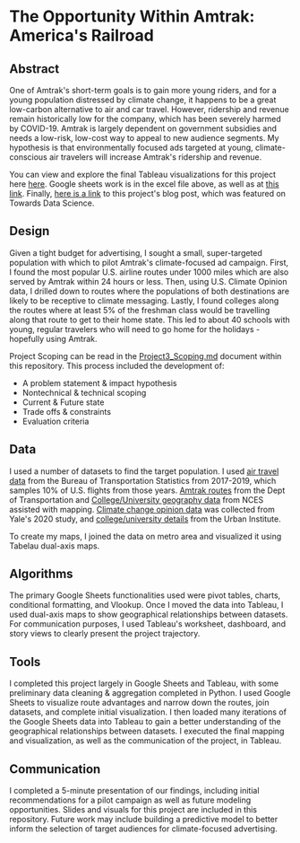 # The Opportunity Within Amtrak: America's Railroad

## Abstract   

One of Amtrak's short-term goals is to gain more young riders, and for a young population distressed by climate change, it happens to be a great low-carbon alternative to air and car travel. However, ridership and revenue remain historically low for the company, which has been severely harmed by COVID-19. Amtrak is largely dependent on government subsidies and needs a low-risk, low-cost way to appeal to new audience segments. My hypothesis is that environmentally focused ads targeted at young, climate-conscious air travelers will increase Amtrak's ridership and revenue. 

You can view and explore the final Tableau visualizations for this project here [here](https://public.tableau.com/app/profile/nina7004/viz/AmtrakOpportunity-MediumLink/Story1). Google sheets work is in the excel file above, as well as at [this link](https://docs.google.com/spreadsheets/d/18DwL9jlHh2NBZ5_IWvJswyU3SEDE5LU3IYav7l3PiUk/edit?usp=sharing). Finally, [here is a link](https://towardsdatascience.com/the-opportunity-within-amtrak-americas-railroad-b9c38ee9b8b8) to this project's blog post, which was featured on Towards Data Science. 

## Design   
Given a tight budget for advertising, I sought a small, super-targeted population with which to pilot Amtrak's climate-focused ad campaign. First, I found the most popular U.S. airline routes under 1000 miles which are also served by Amtrak within 24 hours or less. Then, using U.S. Climate Opinion data, I drilled down to routes where the populations of both destinations are likely to be receptive to climate messaging. Lastly, I found colleges along the routes where at least 5% of the freshman class would be travelling along that route to get to their home state. This led to about 40 schools with young, regular travelers who will need to go home for the holidays - hopefully using Amtrak. 

Project Scoping can be read in the [Project3_Scoping.md](https://github.com/ninaksweeney/amtrak-americas-railroad/blob/main/Early_Deliverables/Project3_Scoping.md) document within this repository. This process included the development of: 
- A problem statement & impact hypothesis
- Nontechnical & technical scoping
- Current & Future state
- Trade offs & constraints
- Evaluation criteria

## Data  
I used a number of datasets to find the target population. I used [air travel data](https://www.transtats.bts.gov/Fields.asp?gnoyr_VQ=FHK) from the Bureau of Transportation Statistics from 2017-2019, which samples 10% of U.S. flights from those years. [Amtrak routes](https://data-usdot.opendata.arcgis.com/datasets/amtrak-routes/explore?location=33.813562%2C-96.584950%2C4.00&showTable=true) from the Dept of Transportation and [College/University geography data](https://nces.ed.gov/programs/edge/Geographic/SchoolLocations#) from NCES assisted with mapping. [Climate change opinion data](https://climatecommunication.yale.edu/visualizations-data/ycom-us/) was collected from Yale's 2020 study, and [college/university details](https://educationdata.urban.org/data-explorer/colleges/) from the Urban Institute. 

To create my maps, I joined the data on metro area and visualized it using Tabelau dual-axis maps.  

## Algorithms  
The primary Google Sheets functionalities used were pivot tables, charts, conditional formatting, and Vlookup. Once I moved the data into Tableau, I used dual-axis maps to show geographical relationships between datasets. For communication purposes, I used Tableau's worksheet, dashboard, and story views to clearly present the project trajectory. 


## Tools  
I completed this project largely in Google Sheets and Tableau, with some preliminary data cleaning & aggregation completed in Python. I used Google Sheets to visualize route advantages and narrow down the routes, join datasets, and complete initial visualization. I then loaded many iterations of the Google Sheets data into Tableau to gain a better understanding of the geographical relationships between datasets. I executed the final mapping and visualization, as well as the communication of the project, in Tableau. 

## Communication
I completed a 5-minute presentation of our findings, including initial recommendations for a pilot campaign as well as future modeling opportunities. Slides and visuals for this project are included in this repository. Future work may include building a predictive model to better inform the selection of target audiences for climate-focused advertising. 
